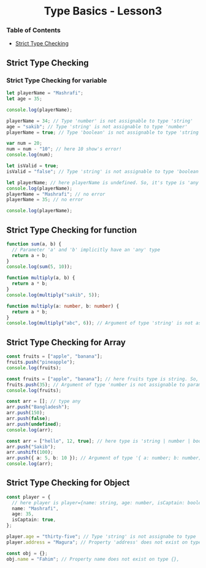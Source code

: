 <br />
 <p align="center">
    <h1 align="center"> Type Basics - Lesson3 </h1>
</p>

<!-- TABLE OF CONTENTS -->

### Table of Contents

- [ Strict Type Checking](#strict-type-checking)

## Strict Type Checking

### Strict Type Checking for variable

```typescript
let playerName = "Mashrafi";
let age = 35;

console.log(playerName);

playerName = 34; // Type 'number' is not assignable to type 'string'
age = "sakib"; // Type 'string' is not assignable to type 'number'
playerName = true; // Type 'boolean' is not assignable to type 'string'.
```

```typescript
var num = 20;
num = num - "10"; // here 10 show's error!
console.log(num);
```

```typescript
let isValid = true;
isValid = "false"; // Type 'string' is not assignable to type 'boolean'
```

```typescript
let playerName; // here playerName is undefined. So, it's type is 'any'. and it's possibile to re-assign
console.log(playerName);
playerName = "Mashrafi"; // no error
playerName = 35; // no error

console.log(playerName);
```

## Strict Type Checking for function

```typescript
function sum(a, b) {
  // Parameter 'a' and 'b' implicitly have an 'any' type
  return a + b;
}
console.log(sum(5, 10));
```

```typescript
function multiply(a, b) {
  return a * b;
}
console.log(multiply("sakib", 5));
```

```typescript
function multiply(a: number, b: number) {
  return a * b;
}
console.log(multiply("abc", 6)); // Argument of type 'string' is not assignable to parameter of type 'number'.
```

## Strict Type Checking for Array

```typescript
const fruits = ["apple", "banana"];
fruits.push("pineapple");
console.log(fruits);

const fruits = ["apple", "banana"]; // here fruits type is string. So, it's not take other type of property
fruits.push(35); // Argument of type 'number is not assignable to parameter of type 'string'
console.log(fruits);
```

```typescript
const arr = []; // type any
arr.push("Bangladesh");
arr.push(150);
arr.push(false);
arr.push(undefined);
console.log(arr);
```

```typescript
const arr = ["hello", 12, true]; // here type is 'string | number | boolean'.
arr.push("Sakib");
arr.unshift(100);
arr.push({ a: 5, b: 10 }); // Argument of type '{ a: number; b: number; }' is not assignable to parameter of type 'string | number | boolean'.
console.log(arr);
```

## Strict Type Checking for Object

```typescript
const player = {
  // here player is player={name: string, age: number, isCaptain: boolean}
  name: "Mashrafi",
  age: 35,
  isCaptain: true,
};

player.age = "thirty-five"; // Type 'string' is not assignabe to type 'number'
player.address = "Magura"; // Property 'address' does not exist on type '{ name: string; age: number; isCaptain: boolean; }'
```

```typescript
const obj = {};
obj.name = "Fahim"; // Property name does not exist on type {},
```
